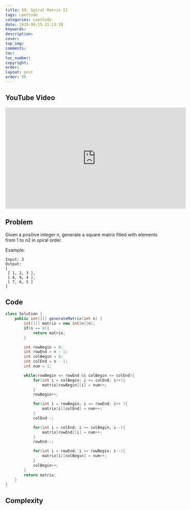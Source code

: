 ```yaml
---
title: 59. Spiral Matrix II
tags: LeetCode
categories: LeetCode
date: 2019-09-15 21:13:18
keywords:
description:
cover:
top_img:
comments:
toc:
toc_number:
copyright:
order:
layout: post
order: 59
---
```


## YouTube Video

<iframe width="560" height="315" src="https://www.youtube.com/embed/HItCSdGVFq4" frameborder="0" allow="accelerometer; autoplay; encrypted-media; gyroscope; picture-in-picture" allowfullscreen></iframe>

## Problem

Given a positive integer n, generate a square matrix filled with elements from 1 to n2 in spiral order.

Example:

```
Input: 3
Output:
[
 [ 1, 2, 3 ],
 [ 8, 9, 4 ],
 [ 7, 6, 5 ]
]
```

## Code

```java
class Solution {
    public int[][] generateMatrix(int n) {
        int[][] matrix = new int[n][n];
        if(n == 0){
            return matrix;
        }

        int rowBegin = 0;
        int rowEnd = n - 1;
        int colBegin = 0;
        int colEnd = n - 1;
        int num = 1;

        while(rowBegin <= rowEnd && colBegin <= colEnd){
            for(int i = colBegin; i <= colEnd; i++){
                matrix[rowBegin][i] = num++;
            }
            rowBegin++;

            for(int i = rowBegin; i <= rowEnd; i++ ){
                matrix[i][colEnd] = num++;
            }
            colEnd--;

            for(int i = colEnd; i >= colBegin; i--){
                matrix[rowEnd][i] = num++;
            }
            rowEnd--;

            for(int i = rowEnd; i >= rowBegin; i--){
                matrix[i][colBegin] = num++;
            }
            colBegin++;
        }
        return matrix;
    }
}
```

## Complexity
